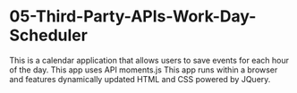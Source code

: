 # 05-Third-Party-APIs-Work-Day-Scheduler
This is a calendar application that allows users to save events for each hour of the day. 
This app uses API moments.js
This app runs within a browser and features dynamically updated HTML and CSS powered by JQuery. 


